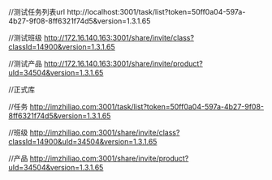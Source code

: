

//测试任务列表url
http://localhost:3001/task/list?token=50ff0a04-597a-4b27-9f08-8ff6321f74d5&version=1.3.1.65

//测试班级
http://172.16.140.163:3001/share/invite/class?classId=14900&version=1.3.1.65

//测试产品
http://172.16.140.163:3001/share/invite/product?uId=34504&version=1.3.1.65



//正式库

//任务
http://imzhiliao.com:3001/task/list?token=50ff0a04-597a-4b27-9f08-8ff6321f74d5&version=1.3.1.65

//班级
http://imzhiliao.com:3001/share/invite/class?classId=14900&uId=34504&version=1.3.1.65

//产品
http://imzhiliao.com:3001/share/invite/product?uId=34504&version=1.3.1.65



